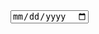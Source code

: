 <html>
  <head>
    <meta charset="utf-8">
    <meta name="viewport" content="width=device-width">
    <title>SelectBox Multiple Option Sort</title>
  </head>
  <body>
    <script src="https://choiinh.github.io/Project.github.io/"></script>
    <from>
      <input type='date' id='currentDate'/>
    </from>
    <script>
      document.getElementById('currentDate').value = new Date().toISOString().substring(0, 10);;
    </script>
  </body>
    
</html>
